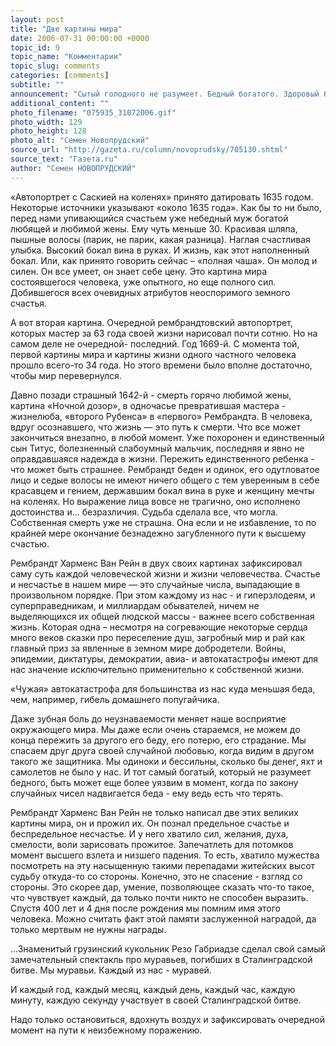 ```yaml
---
layout: post
title: "Две картины мира"
date: 2006-07-31 00:00:00 +0000
topic_id: 9
topic_name: "Комментарии"
topic_slug: comments
categories: [comments]
subtitle: ""
announcement: "Сытый голодного не разумеет. Бедный богатого. Здоровый больного. Родившийся 400 лет и 4 дня назад гениальный голландский художник Харменс ван Рейн Рембрандт среди множества знаменитых, талантливых и прекрасных картин нарисовал две великих. Два автопортрета. Один - с любимой женой Саскией на коленях. Другой - себя одного за считанные дни до смерти. В этих двух автопортретах - две картины мира и весь мир."
additional_content: ""
photo_filename: "075935_31072006.gif"
photo_width: 129
photo_height: 128
photo_alt: "Семен Новопрудский"
source_url: "http://gazeta.ru/column/novoprudsky/705130.shtml"
source_text: "Газета.ru"
author: "Семен НОВОПРУДСКИЙ"
---
```

«Автопортрет с Саскией на коленях» принято датировать 1635 годом. Некоторые источники указывают «около 1635 года». Как бы то ни было, перед нами упивающийся счастьем уже небедный муж богатой любящей и любимой жены. Ему чуть меньше 30. Красивая шляпа, пышные волосы (парик, не парик, какая разница). Наглая счастливая улыбка. Высокий бокал вина в руках. И жизнь, как этот наполненный бокал. Или, как принято говорить сейчас – «полная чаша». Он молод и силен. Он все умеет, он знает себе цену. Это картина мира состоявшегося человека, уже опытного, но еще полного сил. Добившегося всех очевидных атрибутов неоспоримого земного счастья.

А вот вторая картина. Очередной рембрандтовский автопортрет, которых мастер за 63 года своей жизни нарисовал почти сотню. Но на самом деле не очередной- последний. Год 1669-й. С момента той, первой картины мира и картины жизни одного частного человека прошло всего-то 34 года. Но этого времени было вполне достаточно, чтобы мир перевернулся.

Давно позади страшный 1642-й - смерть горячо любимой жены, картина «Ночной дозор», в одночасье превратившая мастера - жизнелюба, «второго Рубенса» в «первого» Рембрандта. В человека, вдруг осознавшего, что жизнь &mdash; это путь к смерти. Что все может закончиться внезапно, в любой момент. Уже похоронен и единственный сын Титус, болезненный слабоумный мальчик, последняя и явно не оправдавшаяся надежда в жизни. Пережить единственного ребенка - что может быть страшнее. Рембрандт беден и одинок, его одутловатое лицо и седые волосы не имеют ничего общего с тем уверенным в себе красавцем и гением, державшим бокал вина в руке и женщину мечты на коленях. Но выражение лица вовсе не трагично, оно исполнено достоинства и… безразличия. Судьба сделала все, что могла. Собственная смерть уже не страшна. Она если и не избавление, то по крайней мере окончание безнадежно загубленного пути к высшему счастью.

Рембрандт Харменс Ван Рейн в двух своих картинах зафиксировал саму суть каждой человеческой жизни и жизни человечества. Счастье и несчастье в нашем мире &mdash; это случайные числа, выпадающие в произвольном порядке. При этом каждому из нас - и гиперзлодеям, и суперправедникам, и миллиардам обывателей, ничем не выделяющихся их общей людской массы - важнее всего собственная жизнь. Которая одна – несмотря на согревающие некоторые сердца много веков сказки про переселение душ, загробный мир и рай как главный приз за явленные в земном мире добродетели. Войны, эпидемии, диктатуры, демократии, авиа- и автокатастрофы имеют для нас значение исключительно применительно к собственной жизни.

«Чужая» автокатастрофа для большинства из нас куда меньшая беда, чем, например, гибель домашнего попугайчика.

Даже зубная боль до неузнаваемости меняет наше восприятие окружающего мира. Мы даже если очень стараемся, не можем до конца пережить за другого его беду, его потерю, его страдание. Мы спасаем друг друга своей случайной любовью, когда видим в другом такого же защитника. Мы одиноки и бессильны, сколько бы денег, яхт и самолетов не было у нас. И тот самый богатый, который не разумеет бедного, быть может еще более уязвим в момент, когда по закону случайных чисел надвигается беда - ему ведь есть что терять.

Рембрандт Харменс Ван Рейн не только написал две этих великих картины мира, он и прожил их. Он познал предельное счастье и беспредельное несчастье. И у него хватило сил, желания, духа, смелости, воли зарисовать прожитое. Запечатлеть для потомков момент высшего взлета и низшего падения. То есть, хватило мужества посмотреть на эту насыщенную такими перепадами житейских высот судьбу откуда-то со стороны. Конечно, это не спасение - взгляд со стороны. Это скорее дар, умение, позволяющее сказать что-то такое, что чувствует каждый, да только почти никто не способен выразить. Спустя 400 лет и 4 дня после рождения мы помним имя этого человека. Можно считать факт этой памяти заслуженной наградой, да только мертвым не нужны награды.

…Знаменитый грузинский кукольник Резо Габриадзе сделал свой самый замечательный спектакль про муравьев, погибших в Сталинградской битве. Мы муравьи. Каждый из нас - муравей.

И каждый год, каждый месяц, каждый день, каждый час, каждую минуту, каждую секунду участвует в своей Сталинградской битве.

Надо только остановиться, вдохнуть воздух и зафиксировать очередной момент на пути к неизбежному поражению.
